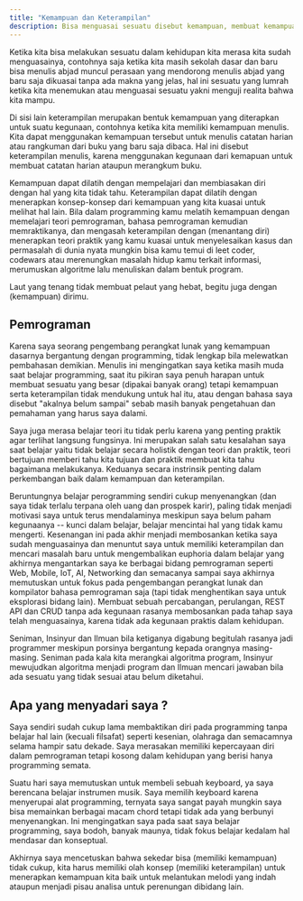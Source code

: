 ```yaml
---
title: "Kemampuan dan Keterampilan"
description: Bisa menguasai sesuatu disebut kemampuan, membuat kemampuan berguna disebut keterampilan.
---
```


Ketika kita bisa melakukan sesuatu dalam kehidupan kita merasa kita sudah menguasainya, contohnya
saja ketika kita masih sekolah dasar dan baru bisa menulis abjad muncul perasaan yang mendorong menulis abjad yang baru saja dikuasai tanpa ada makna yang jelas, hal ini
sesuatu yang lumrah ketika kita menemukan atau menguasai sesuatu yakni menguji realita 
bahwa kita mampu.

Di sisi lain keterampilan merupakan bentuk kemampuan yang diterapkan untuk suatu kegunaan, contohnya
ketika kita memiliki kemampuan menulis. Kita dapat menggunakan kemampuan tersebut untuk menulis catatan harian atau
rangkuman dari buku yang baru saja dibaca. Hal ini disebut keterampilan menulis, karena menggunakan
kegunaan dari kemapuan untuk membuat catatan harian ataupun merangkum buku.

Kemampuan dapat dilatih dengan mempelajari dan membiasakan diri dengan hal yang kita tidak tahu. 
Keterampilan dapat dilatih dengan menerapkan konsep-konsep dari kemampuan yang kita kuasai untuk 
melihat hal lain. Bila dalam programming kamu melatih kemampuan dengan memelajari teori pemrograman,
 bahasa pemrograman kemudian memraktikanya, dan mengasah keterampilan dengan (menantang diri) menerapkan
 teori praktik yang kamu kuasai untuk menyelesaikan kasus dan permasalah di dunia nyata mungkin bisa kamu 
 temui di leet coder, codewars atau merenungkan masalah hidup kamu terkait informasi, merumuskan algoritme 
lalu menuliskan dalam bentuk program.

Laut yang tenang tidak membuat pelaut yang hebat, begitu juga dengan (kemampuan) dirimu.

## Pemrograman

Karena saya seorang pengembang perangkat lunak yang kemampuan dasarnya bergantung dengan programming, 
tidak lengkap bila melewatkan pembahasan demikian. Menulis ini mengingatkan saya ketika masih muda saat 
belajar programming, saat itu pikiran saya penuh harapan untuk membuat sesuatu yang besar (dipakai banyak
 orang) tetapi kemampuan serta keterampilan tidak mendukung untuk hal itu, atau dengan bahasa saya disebut
 "akalnya belum sampai" sebab masih banyak pengetahuan dan pemahaman yang harus saya dalami.

Saya juga merasa belajar teori itu tidak perlu karena yang penting praktik agar terlihat langsung fungsinya.
Ini merupakan salah satu kesalahan saya saat belajar yaitu tidak belajar secara holistik dengan teori dan praktik,
teori bertujuan memberi tahu kita tujuan dan praktik membuat kita tahu bagaimana melakukanya. Keduanya secara
instrinsik penting dalam perkembangan baik dalam kemampuan dan keterampilan.

Beruntungnya belajar perogramming sendiri cukup menyenangkan (dan saya tidak terlalu terpana oleh uang dan prospek karir), 
paling tidak menjadi motivasi saya untuk terus mendalaminya meskipun saya belum paham kegunaanya -- kunci dalam belajar, 
belajar mencintai hal yang tidak kamu mengerti. Kesenangan ini pada akhir menjadi membosankan ketika saya sudah 
menguasainya dan menuntut saya untuk memiliki keterampilan dan mencari masalah baru untuk mengembalikan euphoria 
dalam belajar yang akhirnya mengantarkan saya ke berbagai bidang pemrograman seperti Web, Mobile, IoT, AI, Networking dan 
semacanya sampai saya akhirnya memutuskan untuk fokus pada pengembangan perangkat lunak dan kompilator bahasa pemrograman saja
 (tapi tidak menghentikan saya untuk eksplorasi bidang lain).  Membuat sebuah percabangan, perulangan, REST API dan CRUD tanpa ada kegunaan rasanya membosankan pada tahap saya  telah menguasainya, karena tidak ada kegunaan praktis dalam kehidupan.

Seniman, Insinyur dan Ilmuan bila ketiganya digabung begitulah rasanya jadi programmer meskipun porsinya bergantung
kepada orangnya masing-masing. Seniman pada kala kita merangkai algoritma program, Insinyur mewujudkan algoritma 
menjadi program dan Ilmuan mencari jawaban bila ada sesuatu yang tidak sesuai atau belum diketahui.

## Apa yang menyadari saya ?

Saya sendiri sudah cukup lama membaktikan diri pada programming tanpa belajar hal lain (kecuali filsafat) seperti
kesenian, olahraga dan semacamnya selama hampir satu dekade. Saya merasakan memiliki kepercayaan diri dalam pemrograman
tetapi kosong dalam kehidupan yang berisi hanya programming semata. 

Suatu hari saya memutuskan untuk membeli sebuah keyboard, ya saya berencana belajar instrumen musik. Saya memilih keyboard
karena menyerupai alat programming, ternyata saya sangat payah mungkin saya bisa memainkan berbagai macam chord
tetapi tidak ada yang berbunyi menyenangkan. Ini mengingatkan saya pada saat saya belajar programming, saya 
bodoh, banyak maunya, tidak fokus belajar kedalam hal mendasar dan konseptual.

Akhirnya saya mencetuskan bahwa sekedar bisa (memiliki kemampuan) tidak cukup, kita harus memiliki olah konsep 
(memiliki keterampilan) untuk menerapkan kemampuan kita baik untuk melantukan melodi yang indah ataupun menjadi 
pisau analisa untuk perenungan dibidang lain.